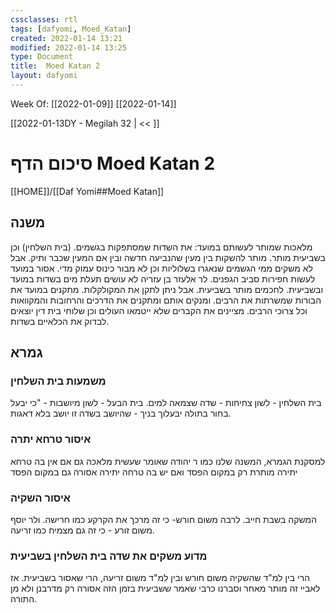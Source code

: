 ```yaml
---
cssclasses: rtl
tags: [dafyomi, Moed_Katan] 
created: 2022-01-14 13:21
modified: 2022-01-14 13:25
type: Document
title:  Moed Katan 2
layout: dafyomi
---
```

Week Of: [[2022-01-09]]
[[2022-01-14]]

[[2022-01-13DY - Megilah 32 | << ]] 

# סיכום הדף  Moed Katan 2

[[HOME]]/[[Daf Yomi##Moed Katan]]

## משנה
מלאכות שמותר לעשותם במועד:  את השדות שמסתפקות בגשמים. (בית השלחין) וכן בשביעית מותר. מותר להשקות בין מעין שהנביעה חדשה ובין אם המעין שכבר ותיק. אבל לא משקים ממי הגשמים שנאגרו בשלוליות וכן לא מבור כינוס עמוק מדי. 
אסור במועד לעשות חפירות סביב הגפנים. 
לר אלעזר בן עזריה לא עושים תעלת מים בשדות במועד ובשביעית. לחכמים מותר בשביעית. אבל ניתן לתקן את המקולקלות.
מתקנים במועד את הבורות שמשרתות את הרבים. ומנקים אותם ומתקנים את הדרכים והרחובות והמקוואות וכל צרוכי הרבים.
מציינים את הקברים שלא ייטמאו העולים וכן שלוחי בית דין יוצאים לבדוק את הכלאיים בשדות.
## גמרא 

### משמעות בית השלחין
בית השלחין - לשון צחיחות - שדה שצמאה למים.
בית הבעל - לשון מיושבות - "כי יבעל בחור בתולה יבעלוך בניך - שהיושב בשדה זו יושב בלא דאגות.
### איסור טרחא יתרה
למסקנת הגמרא, המשנה שלנו כמו ר יהודה שאומר שעשית מלאכה גם אם אין בה טרחא יתירה מותרת רק במקום הפסד ואם יש בה טרחה יתירה אסורה גם במקום הפסד
### איסור השקיה
המשקה בשבת חייב. לרבה משום חורש- כי זה מרכך את הקרקע כמו חרישה. ולר יוסף משום זורע - כי זה גם מצמיח כמו זריעה.
### מדוע משקים את שדה בית השלחין בשביעית
הרי בין למ"ד שהשקיה משום חורש ובין למ"ד משום זריעה, הרי שאסור בשביעית.
אז לאביי זה מותר מאחר וסברנו כרבי שאמר ששביעית בזמן הזה אסורה רק מדרבנן ולא מן התורה. 
